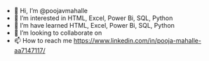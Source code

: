 - 👋 Hi, I’m @poojavmahalle
- 👀 I’m interested in HTML, Excel, Power Bi, SQL, Python
- 🌱 I’m have learned HTML, Excel, Power Bi, SQL, Python
- 💞️ I’m looking to collaborate on 
- 📫 How to reach me https://www.linkedin.com/in/pooja-mahalle-aa7147117/

<!---
poojavmahalle/poojavmahalle is a ✨ special ✨ repository because its `README.md` (this file) appears on your GitHub profile.
You can click the Preview link to take a look at your changes.
--->
